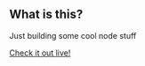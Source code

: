 ## What is this?

Just building some cool node stuff

<a href="https://node-playground-store.herokuapp.com" target="_blank">
    Check it out live!
</a>
